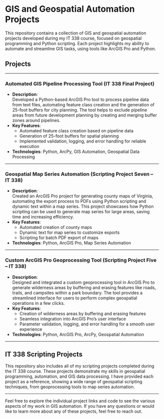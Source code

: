 # GIS and Geospatial Automation Projects

This repository contains a collection of GIS and geospatial automation projects developed during my IT 338 course, focused on geospatial programming and Python scripting. Each project highlights my ability to automate and streamline GIS tasks, using tools like ArcGIS Pro and Python.

## Projects

---

### **Automated GIS Pipeline Processing Tool (IT 338 Final Project)**

- **Description**:  
  Developed a Python-based ArcGIS Pro tool to process pipeline data from text files, automating feature class creation and the generation of 25-foot buffers for city planning. The tool helps to exclude pipeline areas from future development planning by creating and merging buffer zones around pipelines.
- **Key Features**:
  - Automated feature class creation based on pipeline data
  - Generation of 25-foot buffers for spatial planning
  - Implemented validation, logging, and error handling for reliable execution
- **Technologies**: Python, ArcPy, GIS Automation, Geospatial Data Processing
  
---

### **Geospatial Map Series Automation (Scripting Project Seven – IT 338)**

- **Description**:  
  Created an ArcGIS Pro project for generating county maps of Virginia, automating the export process to PDFs using Python scripting and dynamic text within a map series. This project showcases how Python scripting can be used to generate map series for large areas, saving time and increasing efficiency.
- **Key Features**:
  - Automated creation of county maps
  - Dynamic text for map series to customize exports
  - Scripting for batch PDF export of maps
- **Technologies**: Python, ArcGIS Pro, Map Series Automation

---

### **Custom ArcGIS Pro Geoprocessing Tool (Scripting Project Five – IT 338)**

- **Description**:  
  Designed and integrated a custom geoprocessing tool in ArcGIS Pro to generate wilderness areas by buffering and erasing features like roads, trails, and campsites within a park boundary. The tool provides a streamlined interface for users to perform complex geospatial operations in a few clicks.
- **Key Features**:
  - Creation of wilderness areas by buffering and erasing features
  - Seamless integration into ArcGIS Pro’s user interface
  - Parameter validation, logging, and error handling for a smooth user experience
- **Technologies**: Python, ArcGIS Pro, ArcPy, Geospatial Automation

---

## IT 338 Scripting Projects

This repository also includes all of my scripting projects completed during the IT 338 course. These projects demonstrate my skills in geospatial programming, automation, and GIS data processing. I have provided each project as a reference, showing a wide range of geospatial scripting techniques, from geoprocessing tools to map series automation.

---

Feel free to explore the individual project links and code to see the various aspects of my work in GIS automation. If you have any questions or would like to learn more about any of these projects, feel free to reach out.
